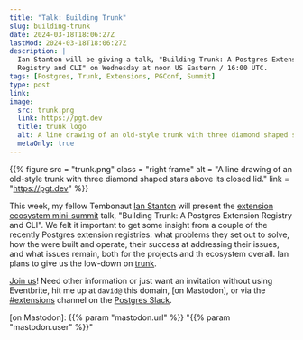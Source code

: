 ```yaml
---
title: "Talk: Building Trunk"
slug: building-trunk
date: 2024-03-18T18:06:27Z
lastMod: 2024-03-18T18:06:27Z
description: |
  Ian Stanton will be giving a talk, "Building Trunk: A Postgres Extension
  Registry and CLI" on Wednesday at noon US Eastern / 16:00 UTC.
tags: [Postgres, Trunk, Extensions, PGConf, Summit]
type: post
link: 
image:
  src: trunk.png
  link: https://pgt.dev
  title: trunk logo
  alt: A line drawing of an old-style trunk with three diamond shaped stars above its closed lid.
  metaOnly: true
---
```


{{% figure
    src  = "trunk.png"
    class = "right frame"
    alt  = "A line drawing of an old-style trunk with three diamond shaped stars above its closed lid."
    link = "https://pgt.dev"
%}}

This week, my fellow Tembonaut [Ian Stanton] will present the [extension
ecosystem mini-summit][mini-summit] talk, "Building Trunk: A Postgres Extension
Registry and CLI". We felt it important to get some insight from a couple of the
recently Postgres extension registries: what problems they set out to solve, how
the were built and operate, their success at addressing their issues, and what
issues remain, both for the projects and th ecosystem overall. Ian plans to give
us the low-down on [trunk]. 

[Join us][mini-summit]! Need other information or just want an invitation
 without using Eventbrite, hit me up at `david@` this domain, [on Mastodon], or
via the [#extensions] channel on the [Postgres Slack].

  [Ian Stanton]: https://www.linkedin.com/in/istanton
  [mini-summit]: https://www.eventbrite.com/e/851125899477/
    "Postgres Extension Ecosystem Mini-Summit"
  [trunk]: https://pgt.dev "trunk: A Postgres Extension Registry"
  [#extensions]: https://postgresteam.slack.com/archives/C056ZA93H1A
    "Postgres Slack/#extensions: Extensions and extension-related accessories"
  [Postgres Slack]: https://pgtreats.info/slack-invite
    "Join the Postgres Slack"
  [on Mastodon]: {{% param "mastodon.url" %}} "{{% param "mastodon.user" %}}"
